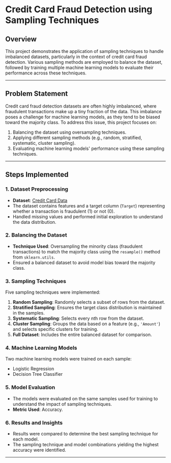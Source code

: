 # **Credit Card Fraud Detection using Sampling Techniques**

## **Overview**
This project demonstrates the application of sampling techniques to handle imbalanced datasets, particularly in the context of credit card fraud detection. Various sampling methods are employed to balance the dataset, followed by training multiple machine learning models to evaluate their performance across these techniques.

---

## **Problem Statement**
Credit card fraud detection datasets are often highly imbalanced, where fraudulent transactions make up a tiny fraction of the data. This imbalance poses a challenge for machine learning models, as they tend to be biased toward the majority class. To address this issue, this project focuses on:
1. Balancing the dataset using oversampling techniques.
2. Applying different sampling methods (e.g., random, stratified, systematic, cluster sampling).
3. Evaluating machine learning models' performance using these sampling techniques.

---

## **Steps Implemented**
### **1. Dataset Preprocessing**
- **Dataset**: [Credit Card Data](https://raw.githubusercontent.com/AnjulaMehto/Sampling_Assignment/main/Creditcard_data.csv)
- The dataset contains features and a target column (`Target`) representing whether a transaction is fraudulent (1) or not (0).
- Handled missing values and performed initial exploration to understand the data distribution.

### **2. Balancing the Dataset**
- **Technique Used**: Oversampling the minority class (fraudulent transactions) to match the majority class using the `resample()` method from `sklearn.utils`.
- Ensured a balanced dataset to avoid model bias toward the majority class.

### **3. Sampling Techniques**
Five sampling techniques were implemented:
1. **Random Sampling**: Randomly selects a subset of rows from the dataset.
2. **Stratified Sampling**: Ensures the target class distribution is maintained in the samples.
3. **Systematic Sampling**: Selects every nth row from the dataset.
4. **Cluster Sampling**: Groups the data based on a feature (e.g., `'Amount'`) and selects specific clusters for training.
5. **Full Dataset**: Includes the entire balanced dataset for comparison.

### **4. Machine Learning Models**
Two machine learning models were trained on each sample:
- Logistic Regression
- Decision Tree Classifier

### **5. Model Evaluation**
- The models were evaluated on the same samples used for training to understand the impact of sampling techniques.
- **Metric Used**: Accuracy.

### **6. Results and Insights**
- Results were compared to determine the best sampling technique for each model.
- The sampling technique and model combinations yielding the highest accuracy were identified.

---

